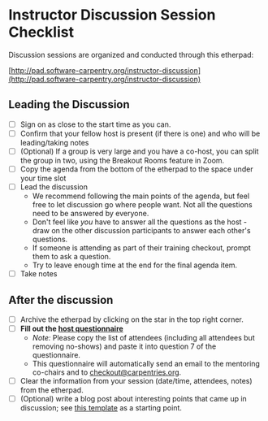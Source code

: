 # Instructor Discussion Session Checklist

Discussion sessions are organized and conducted through this etherpad: 

[http://pad.software-carpentry.org/instructor-discussion](http://pad.software-carpentry.org/instructor-discussion)

## Leading the Discussion
- [ ] Sign on as close to the start time as you can.  
- [ ] Confirm that your fellow host is present (if there is one) and who will be leading/taking notes
- [ ] (Optional) If a group is very large and you have a co-host, you can split the group in two, using the Breakout Rooms feature in Zoom.  
- [ ] Copy the agenda from the bottom of the etherpad to the space under your time slot
- [ ] Lead the discussion
	- We recommend following the main points of the agenda, but feel free to let discussion go where people want.  Not all the questions need to be answered by everyone.  
	- Don't feel like *you* have to answer all the questions as the host - draw on the 
	other discussion participants to answer each other's questions.  
	- If someone is attending as part of their training checkout, prompt them to ask a question. 
	- Try to leave enough time at the end for the final agenda item.  
- [ ] Take notes

## After the discussion
- [ ] Archive the etherpad by clicking on the star in the top right corner.  
- [ ] **Fill out the [host questionnaire](https://goo.gl/forms/iXkMQABmO6HROfCy1)**
	- *Note:* Please copy the list of attendees (including all attendees but removing no-shows) and paste it into question 7 of the questionnaire. 
	- This questionnaire will automatically send an email to the mentoring co-chairs and to checkout@carpentries.org.
- [ ] Clear the information from your session (date/time, attendees, notes) from the etherpad. 
- [ ] (Optional) write a blog post about interesting points that came up in discussion; see 
[this template](template-blog-about-debriefing-session.md) as a starting point.
